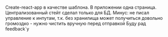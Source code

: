 Create-react-app в качестве шаблона.
В приложении одна страница. Централизованный стейт сделал только для БД.
Минус: не писал управление к инпутам, т.к. без хранилища может получиться довольно громоздко - нужно чистить вручную перед отправкой
Буду рад feedback`у